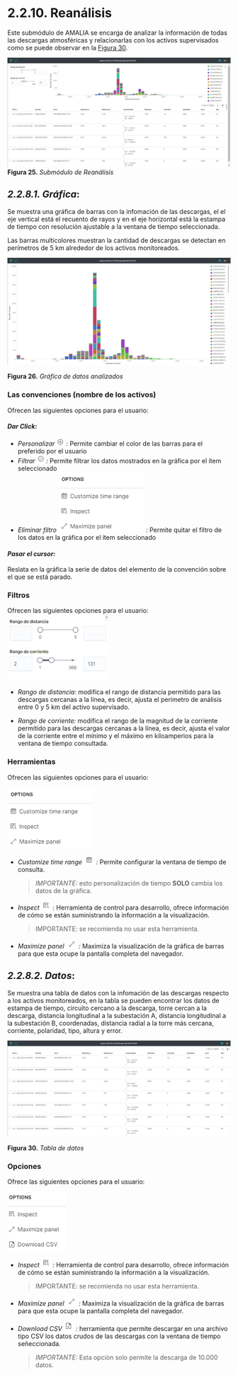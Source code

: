 # 2.2.10. Reanálisis
Este submódulo de AMALIA se encarga de analizar la información de todas las descargas atmosféricas y relacionarlas con los activos supervisados como se puede observar en la [Figura 30](../../../pictures/Imagen59.png).

![Figura 30](../../../pictures/Imagen59.png "Submódulo de Reanálisis")
**Figura 25.** *Submódulo de Reanálisis*

## *2.2.8.1. Gráfica*:
Se muestra una gráfica de barras con la infomación de las descargas, el el eje vertical está el recuento de rayos y en el eje horizontal está la estampa de tiempo con resolución ajustable a la ventana de tiempo seleccionada.

Las barras multicolores muestran la cantidad de descargas se detectan en perímetros de 5 km alrededor de los activos monitoreados. 

![Figura 31](../../../pictures/Imagen60.png "Gráfica de datos analizados")

**Figura 26.** *Gráfica de datos analizados*

### Las convenciones (nombre de los activos)
Ofrecen las siguientes opciones para el usuario:

#### **_Dar Click:_** 
- *_Personalizar ![Figura 32](../../../pictures/Imagen50.png) :_* Permite cambiar el color de las barras para el preferido por el usuario
- *_Filtrar ![Figura 33](../../../pictures/Imagen51.png) :_* Permite filtrar los datos mostrados en la gráfica por el ítem seleccionado
- *_Eliminar filtro ![Figura 34](../../../pictures/Imagen52.png) :_* Permite quitar el filtro de los datos en la gráfica por el ítem seleccionado

#### **_Pasar el cursor:_** 
Reslata en la gráfica la serie de datos del elemento de la convención sobre el que se está parado.

### Filtros
Ofrecen las siguientes opciones para el usuario:
![Figura 36](../../../pictures/Imagen61.png)

- *_Rango de distancia:_* modifica el rango de distancia permitido para las descargas cercanas a la línea, es decir, ajusta el perímetro de análisis entre 0 y 5 km del activo supervisado.

- *_Rango de corriente:_* modifica el rango de la magnitud de la corriente permitido para las descargas cercanas a la línea, es decir, ajusta el valor de la corriente entre el mínimo y el máximo en kiloamperios para la ventana de tiempo consultada.

### Herramientas
Ofrecen las siguientes opciones para el usuario:

![Figura 35](../../../pictures/Imagen52.png) 
- *_Customize time range ![Figura 36](../../../pictures/Imagen53.png) :_* Permite configurar la ventana de tiempo de consulta.
    >*IMPORTANTE:* esto personalización de tiempo **SOLO** cambia los datos de la gráfica.

- *_Inspect ![Figura 37](../../../pictures/Imagen54.png) :_* Herramienta de control para desarrollo, ofrece información de cómo se están suministrando la información a la visualización. 
    >IMPORTANTE: se recomienda no usar esta herramienta.

- *_Maximize panel ![Figura 38](../../../pictures/Imagen55.png) :_* Maximiza la visualización de la gráfica de barras para que esta ocupe la pantalla completa del navegador.

## *2.2.8.2. Datos*:

Se muestra una tabla de datos con la infomación de las descargas respecto a los activos monitoreados, en la tabla se pueden encontrar los datos de estampa de tiempo, circuito cercano a la descarga, torre cercan a la descarga, distancia longitudinal a la subestación A, distancia longitudinal a la subestación B, coordenadas, distancia radial a la torre más cercana, corriente, polaridad, tipo, altura y error.

![Figura 39](../../../pictures/Imagen62.png "Tabla de datos")

**Figura 30.** *Tabla de datos*

### Opciones

Ofrece las siguientes opciones para el usuario:

![Figura 39](../../../pictures/Imagen56.png) 
- *_Inspect ![Figura 40](../../../pictures/Imagen54.png) :_* Herramienta de control para desarrollo, ofrece información de cómo se están suministrando la información a la visualización. 
    >IMPORTANTE: se recomienda no usar esta herramienta.

- *_Maximize panel ![Figura 41](../../../pictures/Imagen55.png) :_* Maximiza la visualización de la gráfica de barras para que esta ocupe la pantalla completa del navegador.

- *_Download CSV ![Figura 42](../../../pictures/Imagen58.png) :_* herramienta que permite descargar en una archivo tipo CSV los datos crudos de las descargas con la ventana de tiempo señeccionada.
    >*IMPORTANTE:* Esta opción solo permite la descarga de 10.000 datos.